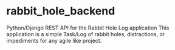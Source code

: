 # rabbit_hole_backend
Python/Django REST API for the Rabbit Hole Log application
This application is a simple Task/Log of rabbit holes, distractions, or impediments for any agile like project.
